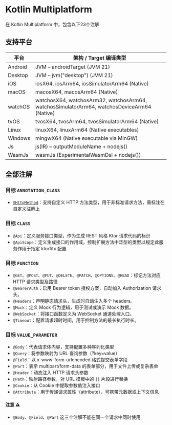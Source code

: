 # Kotlin Multiplatform

在 Kotlin Multiplatform 中，包含以下23个注解

## 支持平台

| 平台      | 架构 / Target 编译类型                                                                           |
|---------|--------------------------------------------------------------------------------------------|
| Android | JVM – androidTarget (JVM 21)                                                               |
| Desktop | JVM – jvm("desktop") (JVM 21)                                                              |
| iOS     | iosX64, iosArm64, iosSimulatorArm64 (Native)                                               |
| macOS   | macosX64, macosArm64 (Native)                                                              |
| watchOS | watchosX64, watchosArm32, watchosArm64, watchosSimulatorArm64, watchosDeviceArm64 (Native) |
| tvOS    | tvosX64, tvosArm64, tvosSimulatorArm64 (Native)                                            |
| Linux   | linuxX64, linuxArm64 (Native executables)                                                  |
| Windows | mingwX64 (Native executable via MinGW)                                                     |
| Js      | js(IR) – outputModuleName + nodejs()                                                       |
| WasmJs  | wasmJs (ExperimentalWasmDsl + nodejs())                                                    |

## 全部注解

### 目标 `ANNOTATION_CLASS`

- [`@HttpMethod`](http-method.md)：支持自定义 HTTP 方法类型，用于非标准请求方法，需标注在自定义注解上

### 目标 `CLASS`

- `@Api`：定义服务接口类型，作为生成 REST 风格 Ktor 请求代码的标识
- `@ApiScope`：定义生成接口的作用域，控制扩展方法中泛型的类型以规定此服务作用于指定 ktorfitx 配置

### 目标 `FUNCTION`

- `@GET`、`@POST`、`@PUT`、`@DELETE`、`@PATCH`、`@OPTIONS`、`@HEAD`：标记方法对应 HTTP 请求类型及路径
- `@BearerAuth`：启用 Bearer token 授权方案，自动加入 Authorization 请求头。
- `@Headers`：声明静态请求头，生成时自动注入多个 headers。
- `@Mock`：定义 Mock 行为逻辑，用于测试或演示 Mock 数据。
- `@WebSocket`：将接口函数定义为 WebSocket 通道处理入口。
- `@Timeout`：配置请求超时时间，用于控制方法的最长执行时长。

### 目标 `VALUE_PARAMETER`

- `@Body`：代表请求体内容，支持配置多种序列化类型
- `@Query`：将参数映射为 URL 查询参数（?key=value）
- `@Field`：以 x-www-form-urlencoded 格式提交表单字段
- `@Part`：表示 multipart/form-data 的表单部分，用于文件上传或复杂表单
- `@Header`：动态注入 HTTP 请求头参数
- `@Path`：映射路径参数，对 URL 模板中的 `{}` 片段进行替换
- `@Cookie`：从 Cookie 中提取参数值注入接口
- `@Attribute`：用于传递请求属性（attribute），可携带元数据或上下文信息

#### 注意 ⚠️

- `@Body`、`@Field`、`@Part` 这三个注解不能在同一个请求中同时使用